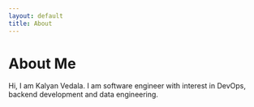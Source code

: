 ```yaml
---
layout: default
title: About
---
```

# About Me

Hi, I am Kalyan Vedala. I am software engineer with interest in DevOps,
backend development and data engineering.
